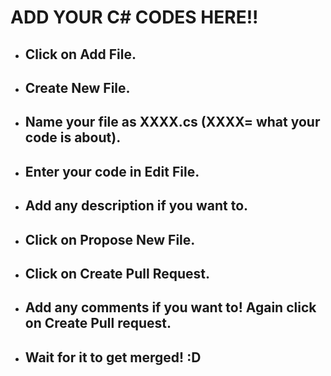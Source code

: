 # ADD YOUR C# CODES HERE!!

* ## Click on Add File.
* ## Create New File.
* ## Name your file as XXXX.cs (XXXX= what your code is about).
* ## Enter your code in Edit File.
* ## Add any description if you want to.
* ## Click on Propose New File.
* ## Click on Create Pull Request.
* ## Add any comments if you want to! Again click on Create Pull request.
* ## Wait for it to get merged! :D
